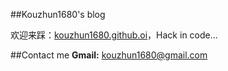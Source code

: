 ##Kouzhun1680's blog

欢迎来踩：[kouzhun1680.github.oi](kouzhun1680.github.oi "Kouzhun1680's Blog")，Hack in code...


##Contact me
__Gmail:__ [kouzhun1680@gmail.com](mailto:kouzhun1680@gmail.com)




